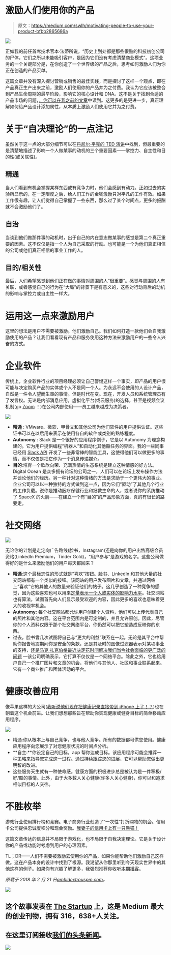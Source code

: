 # 激励人们使用你的产品

> 原文：<https://medium.com/swlh/motivating-people-to-use-your-product-bfbb2865686a>

![](img/54db601d238d97725dc9924a27381fb7.png)

正如我的前任首席技术官本·法蒂所说，“历史上到处都是那些很酷的科技初创公司的尸体，它们之所以未能吸引客户，是因为它们没有考虑清楚商业模式”。这项业务的一个关键部分是，在你创造了一个世界级的产品之后，思考如何激励人们为你正在创造的产品买单。

这篇文章并没有深入探讨营销或销售的最佳实践，而是探讨了这样一个观点，即在产品真正生产出来之前，激励人们使用你的产品并为之付费。我认为它应该被整合到产品生命周期的最早阶段，影响它的核心设计和 DNA。这不是关于找到合适的产品市场的问题，[，你可以在我之前的文章](http://ambidextrouspm.com/markets-matter-most/)中读到。这更多的是更进一步，真正理解如何给产品设计添加属性，从本质上激励人们使用它并为之付费。

# 关于“自决理论”的一点注记

虽然关于这一点的大部分细节可以在[丹尼尔·平克的 TED 演讲](https://www.ted.com/talks/dan_pink_on_motivation?language=en#t-1035162)中找到，但最重要的是清楚地描述了影响一个人做某事的动机的三个重要因素——掌控力、自主性和目的性(或关联性)。

## 精通

当人们看到有机会掌握某样东西或有竞争力时，他们会感到有动力。正如过去的实验所显示的，在一定限度之后，给人们工作的金钱激励只对平凡的工作有效。如果工作很有趣，让人们觉得自己掌握了一些东西，那么过了某个时间点，更多的报酬就不会激励他们了。

## 自治

当谈到他们做那件事的动机时，出于自己的内在意志做某事的感觉是第二个真正重要的因素。这不仅仅是指一个人为自己采取的行动。也可能是一个为他们真正相信的公司或他们真正相信的事业工作的人。

## 目的/相关性

最后，人们希望感觉到他们正在做的事情对周围的人“很重要”。感觉与周围的人有关联，或者感觉自己的行为在“大局”的背景下是有意义的，这些对行动背后的动机的影响与掌控力或自主性一样大。

# 运用这一点来激励用户

这里的想法是用户不需要被激励。他们激励自己。我们如何打造一款他们会自我激励使用的产品？让我们看看现有产品和服务使用这种方法来激励用户的一些令人兴奋的方式。

# 企业软件

传统上，企业软件行业的项目经理必须让自己警惕这样一个事实，即产品的用户很可能与决定购买产品的实体或个人不是同一个人。为永远不会使用的人设计产品，自然是一件令人望而生畏的事情。但是时代在变。现在，开发人员和系统管理员有了发言权。无论是内部消息应用，虚拟化平台(或云服务)的选择，甚至是视频会议机制(go [Zoom](https://zoom.us/) ！)在公司内部使用——员工越来越成为决策者。

![](img/7c3a1b99f3f0642f37e7e015e69870a4.png)

*   **精通** : VMware、微软、甲骨文和其他公司为他们软件的用户提供认证。这些证书可以在以后用来表示在使用各自的软件或类别的熟练程度。
*   **Autonomy** : Slack 是一个很好的应用程序例子，它是以 Autonomy 为理念构建的。它为用户提供编程“机器人”和自动化其他酷任务的界面。我的一些同事已经用 [Slack API](https://api.slack.com/) 开发了一些非常棒的智能工具，这使得他们可以做更多的事情，而不仅仅是把它作为一个消息传递媒介。
*   **目的**:培育一个欣欣向荣、充满热情的生态系统是建立这种情感的好方法。Digital Ocean 是众多拥有论坛的公司之一，人们可以在论坛上发布操作方法并谈论他们的经历。另一种针对这种情绪的方法是求助于一个更伟大的事业。企业公司可以以一种独特的方式做到这一点，因为它们“驱动”了其他几个行业的工作负载。说你是推动医疗保健行业和拯救生命的人，或者说你的系统推动了 SpaceX 的火箭——在建立一个有“目的”的产品形象方面，真的有很长的路要走。

# 社交网络

![](img/11807d45b26f4aeee64217f263348da8.png)

无论你的计划是走定向广告路线(脸书，Instagram)还是向你的用户出售高级会员资格(LinkedIn Premium，Tinder Gold)，“用户参与”是游戏的名字。这些公司做得好的是什么来激励他们的用户每天都回来？

*   **精通**:这个最标志性的形式就是“喜欢”按钮。脸书、LinkedIn 和其他大量的社交网站都有一个类似的按钮。该网站的用户发布图片和文章，并通过网络上“喜欢”它的其他人的数量来验证他们的帖子。这几乎创造了一种竞争的感觉，因为这些喜欢也可以用来[定量表示一个人或实体的影响力水平](https://klout.com/corp/score)。社交网站也有算法，试图首先向人们显示最受欢迎的内容，因此更多的喜欢也意味着更大的收视率机会。
*   **Autonomy:** 每个社交网站都允许用户创建个人资料，他们可以上传代表自己的照片和其他内容。这在平台范围内是可定制的，并且允许原创。因此，尽管你的个人资料仅限于那个社交网络平台，你仍然可以把它塑造成反映你的东西。
*   过去，脸书曾几次试图将自己与“更大的利益”联系在一起。无论是其平台中帮助你报告地震期间你是安全的条款，还是其及时的图像过滤器表示对某项事业的支持，[还是马克·扎克伯格最近决定花时间解决我们当今社会面临的更广泛的问题](https://www.facebook.com/zuck/posts/10104380170714571) —该公司明确表示，它打算不仅仅是一个网络平台。除此之外，它也给用户自己一个推广图片和文章的机会，将他们与其他人、社区和事业联系起来。它有一个商业推广和团体活动的平台。

# 健康改善应用

像苹果这样的大公司([我听说他们现在把健康记录直接带到 iPhone 上了！？](https://www.apple.com/newsroom/2018/01/apple-announces-effortless-solution-bringing-health-records-to-iPhone/))也在朝着这个机会前进。让我们想想那些旨在帮助你实现健康或健身目标的简单移动应用程序。

![](img/e0429fe9f26466b79e9ea49b5752c0a9.png)

*   精通:你从根本上与自己竞争，也与他人竞争。所有的数据都可供您使用。健康应用程序向您展示了对您健康状况的时间点分析。
*   **自主:**你设定自己的目标，app 帮你达成目标。该应用程序可能会推荐一种策略来指导您完成这一过程。通过持续跟踪您的进展，它可以帮助您做出更明智的改进。
*   这些服务天生就有一种使命感。健康方面的积极进步总是被认为是一件积极/好/酷的事情。此外，由于大多数人关心健康(许多人关心健身)，你可以和追求相似目标的人交往。

# 不胜枚举

游戏行业使用排行榜和竞赛。电子商务行业创造了“一次性”打折购物的机会。信用卡公司提供忠诚度积分和现金奖励。[我妻子的信用卡上有一只熊猫！](https://www.bankofamerica.com/credit-cards/products/world-wildlife-fund-credit-card/)

这篇文章传达的信息并不局限于游戏化，也不局限于自我决定理论。它是关于设计你的产品或功能时考虑到用户的心理因素。

TL；DR——人们不需要被激励去使用你的产品，如果你能帮助他们激励自己这样做。这在产品本身的设计中找到了根源。我渴望从你那里听到今天现实世界中的其他这样的例子。如果你有兴趣了解更多，我强烈推荐你收听[本期播客](https://www.thisisproductmanagement.com/episodes/motivating-users/)。

*原载于 2018 年 2 月 21 日*[*ambidextrouspm.com*](http://ambidextrouspm.com/motivating-people-to-use-your-product/)*。*

[![](img/308a8d84fb9b2fab43d66c117fcc4bb4.png)](https://medium.com/swlh)

## 这个故事发表在 [The Startup](https://medium.com/swlh) 上，这是 Medium 最大的创业刊物，拥有 316，638+人关注。

## 在这里订阅接收[我们的头条新闻](http://growthsupply.com/the-startup-newsletter/)。

[![](img/b0164736ea17a63403e660de5dedf91a.png)](https://medium.com/swlh)